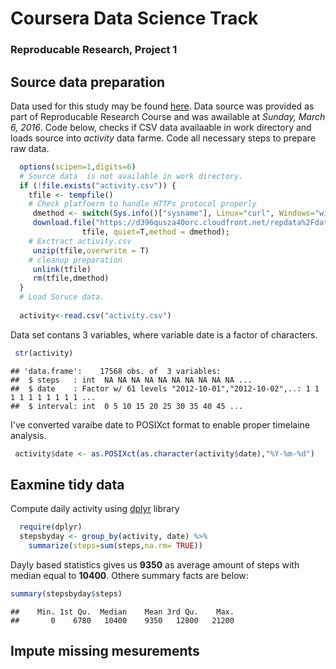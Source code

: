 
# Coursera Data Science Track
### Reproducable Research, Project 1

## Source data preparation
Data used for this study may be found [here](https://d396qusza40orc.cloudfront.net/repdata%2Fdata%2Factivity.zip). Data source was provided as part of Reproducable Research Course and was awailable at _Sunday, March 6, 2016_.
Code below, checks if CSV data availaable in work directory and loads source into _activity_ data farme. Code all necessary steps to prepare raw data.


```r
  options(scipen=1,digits=6)
  # Source data  is not available in work directory.
  if (!file.exists("activity.csv")) {
    tfile <- tempfile()
    # Check platfoerm to handle HTTPs protocol properly
     dmethod <- switch(Sys.info()["sysname"], Linux="curl", Windows="wininet")
     download.file("https://d396qusza40orc.cloudfront.net/repdata%2Fdata%2Factivity.zip",
                tfile, quiet=T,method = dmethod);
    # Exctract activity.csv                
     unzip(tfile,overwrite = T)
    # cleanup preparation 
     unlink(tfile)
     rm(tfile,dmethod)
  }
  # Load Soruce data.
  
  activity<-read.csv("activity.csv")
```

Data set contans 3 variables, where variable date is a factor of characters.

```r
 str(activity)
```

```
## 'data.frame':	17568 obs. of  3 variables:
##  $ steps   : int  NA NA NA NA NA NA NA NA NA NA ...
##  $ date    : Factor w/ 61 levels "2012-10-01","2012-10-02",..: 1 1 1 1 1 1 1 1 1 1 ...
##  $ interval: int  0 5 10 15 20 25 30 35 40 45 ...
```

I've converted varaibe date to POSIXct format to enable proper timelaine analysis.

```r
 activity$date <- as.POSIXct(as.character(activity$date),"%Y-%m-%d")
```
## Eaxmine tidy data 
Compute daily activity using [dplyr](https://cran.rstudio.com/web/packages/dplyr/vignettes/introduction.html) library

```r
  require(dplyr)
  stepsbyday <- group_by(activity, date) %>% 
    summarize(steps=sum(steps,na.rm= TRUE))
```
Dayly based statistics gives us __9350__ as average amount of steps  with median equal to  __10400__. Othere summary facts are below:

```r
summary(stepsbyday$steps)
```

```
##    Min. 1st Qu.  Median    Mean 3rd Qu.    Max. 
##       0    6780   10400    9350   12800   21200
```

## Impute missing mesurements


